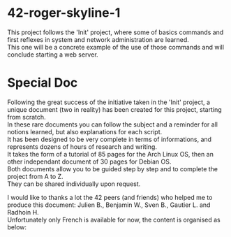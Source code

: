 # 42-roger-skyline-1
This project follows the 'Init' project, where some of basics commands and first reflexes in system and network administration are learned.  
This one will be a concrete example of the use of those commands and will conclude starting a web server. 

# Special Doc

Following the great success of the initiative taken in the 'Init' project, a unique document (two in reality) has been created for this project, starting from scratch.  
In these rare documents you can follow the subject and a reminder for all notions learned, but also explanations for each script.  
It has been designed to be very complete in terms of informations, and represents dozens of hours of research and writing.  
It takes the form of a tutorial of 85 pages for the Arch Linux OS, then an other independant document of 30 pages for Debian OS.  
Both documents allow you to be guided step by step and to complete the project from A to Z.  
They can be shared individually upon request.  

I would like to thanks a lot the 42 peers (and friends) who helped me to produce this document: Julien B., Benjamin W., Sven B., Gautier L. and Radhoin H.  
Unfortunately only French is available for now, the content is organised as below:

